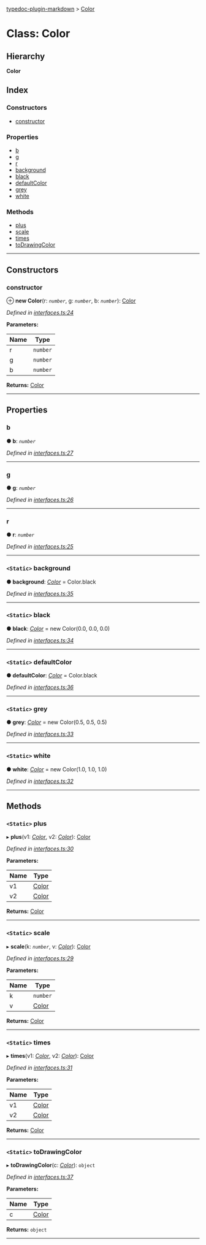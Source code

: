 [typedoc-plugin-markdown](../README.md) > [Color](../classes/color.md)

# Class: Color

## Hierarchy

**Color**

## Index

### Constructors

* [constructor](color.md#markdown-header-constructor)

### Properties

* [b](color.md#markdown-header-b)
* [g](color.md#markdown-header-g)
* [r](color.md#markdown-header-r)
* [background](color.md#markdown-header-static-background)
* [black](color.md#markdown-header-static-black)
* [defaultColor](color.md#markdown-header-static-defaultcolor)
* [grey](color.md#markdown-header-static-grey)
* [white](color.md#markdown-header-static-white)

### Methods

* [plus](color.md#markdown-header-static-plus)
* [scale](color.md#markdown-header-static-scale)
* [times](color.md#markdown-header-static-times)
* [toDrawingColor](color.md#markdown-header-static-todrawingcolor)

---

## Constructors

###  constructor

⊕ **new Color**(r: *`number`*, g: *`number`*, b: *`number`*): [Color](color.md)

*Defined in [interfaces.ts:24](https://bitbucket.org/owner/repository_name/src/master/interfaces.ts?fileviewer&amp;#x3D;file-view-default#interfaces.ts-24)*

**Parameters:**

| Name | Type |
| ------ | ------ |
| r | `number` |
| g | `number` |
| b | `number` |

**Returns:** [Color](color.md)

___

## Properties

###  b

**● b**: *`number`*

*Defined in [interfaces.ts:27](https://bitbucket.org/owner/repository_name/src/master/interfaces.ts?fileviewer&amp;#x3D;file-view-default#interfaces.ts-27)*

___

###  g

**● g**: *`number`*

*Defined in [interfaces.ts:26](https://bitbucket.org/owner/repository_name/src/master/interfaces.ts?fileviewer&amp;#x3D;file-view-default#interfaces.ts-26)*

___

###  r

**● r**: *`number`*

*Defined in [interfaces.ts:25](https://bitbucket.org/owner/repository_name/src/master/interfaces.ts?fileviewer&amp;#x3D;file-view-default#interfaces.ts-25)*

___

### `<Static>` background

**● background**: *[Color](color.md)* =  Color.black

*Defined in [interfaces.ts:35](https://bitbucket.org/owner/repository_name/src/master/interfaces.ts?fileviewer&amp;#x3D;file-view-default#interfaces.ts-35)*

___

### `<Static>` black

**● black**: *[Color](color.md)* =  new Color(0.0, 0.0, 0.0)

*Defined in [interfaces.ts:34](https://bitbucket.org/owner/repository_name/src/master/interfaces.ts?fileviewer&amp;#x3D;file-view-default#interfaces.ts-34)*

___

### `<Static>` defaultColor

**● defaultColor**: *[Color](color.md)* =  Color.black

*Defined in [interfaces.ts:36](https://bitbucket.org/owner/repository_name/src/master/interfaces.ts?fileviewer&amp;#x3D;file-view-default#interfaces.ts-36)*

___

### `<Static>` grey

**● grey**: *[Color](color.md)* =  new Color(0.5, 0.5, 0.5)

*Defined in [interfaces.ts:33](https://bitbucket.org/owner/repository_name/src/master/interfaces.ts?fileviewer&amp;#x3D;file-view-default#interfaces.ts-33)*

___

### `<Static>` white

**● white**: *[Color](color.md)* =  new Color(1.0, 1.0, 1.0)

*Defined in [interfaces.ts:32](https://bitbucket.org/owner/repository_name/src/master/interfaces.ts?fileviewer&amp;#x3D;file-view-default#interfaces.ts-32)*

___

## Methods

### `<Static>` plus

▸ **plus**(v1: *[Color](color.md)*, v2: *[Color](color.md)*): [Color](color.md)

*Defined in [interfaces.ts:30](https://bitbucket.org/owner/repository_name/src/master/interfaces.ts?fileviewer&amp;#x3D;file-view-default#interfaces.ts-30)*

**Parameters:**

| Name | Type |
| ------ | ------ |
| v1 | [Color](color.md) |
| v2 | [Color](color.md) |

**Returns:** [Color](color.md)

___

### `<Static>` scale

▸ **scale**(k: *`number`*, v: *[Color](color.md)*): [Color](color.md)

*Defined in [interfaces.ts:29](https://bitbucket.org/owner/repository_name/src/master/interfaces.ts?fileviewer&amp;#x3D;file-view-default#interfaces.ts-29)*

**Parameters:**

| Name | Type |
| ------ | ------ |
| k | `number` |
| v | [Color](color.md) |

**Returns:** [Color](color.md)

___

### `<Static>` times

▸ **times**(v1: *[Color](color.md)*, v2: *[Color](color.md)*): [Color](color.md)

*Defined in [interfaces.ts:31](https://bitbucket.org/owner/repository_name/src/master/interfaces.ts?fileviewer&amp;#x3D;file-view-default#interfaces.ts-31)*

**Parameters:**

| Name | Type |
| ------ | ------ |
| v1 | [Color](color.md) |
| v2 | [Color](color.md) |

**Returns:** [Color](color.md)

___

### `<Static>` toDrawingColor

▸ **toDrawingColor**(c: *[Color](color.md)*): `object`

*Defined in [interfaces.ts:37](https://bitbucket.org/owner/repository_name/src/master/interfaces.ts?fileviewer&amp;#x3D;file-view-default#interfaces.ts-37)*

**Parameters:**

| Name | Type |
| ------ | ------ |
| c | [Color](color.md) |

**Returns:** `object`

___

